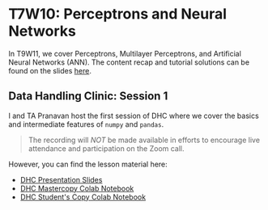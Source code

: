 # T7W10: Perceptrons and Neural Networks

In T9W11, we cover Perceptrons, Multilayer Perceptrons, and Artificial Neural Networks (ANN). The content recap and tutorial solutions can be found on the slides [here](https://docs.google.com/presentation/d/1-nG_AElHlAuWQz0EsGt3K9WSjZVQ1OBVne2tjfZCdR0/edit?usp=sharing).

## Data Handling Clinic: Session 1
I and TA Pranavan host the first session of DHC where we cover the basics and intermediate features of `numpy` and `pandas`.

> The recording will *NOT* be made available in efforts to encourage live attendance and participation on the Zoom call.

However, you can find the lesson material here:
- [DHC Presentation Slides](https://tinyurl.com/3244-dhc-slides)
- [DHC Mastercopy Colab Notebook](https://tinyurl.com/3244-dhc-mastercopy)
- [DHC Student's Copy Colab Notebook](https://tinyurl.com/3244-dhc-stdnt)